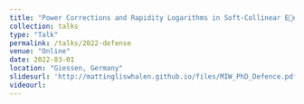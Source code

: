 ```yaml
---
title: "Power Corrections and Rapidity Logarithms in Soft-Collinear Eective Theory"
collection: talks
type: "Talk"
permalink: /talks/2022-defense
venue: "Online"
date: 2022-03-01
location: "Giessen, Germany"
slidesurl: 'http://mattingliswhalen.github.io/files/MIW_PhD_Defence.pdf'
videourl: 
---
```

